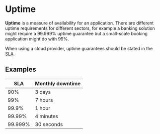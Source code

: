 # Uptime

**Uptime** is a measure of availability for an application. There are different
uptime requirements for different sectors, for example a banking solution might
require a 99.999% uptime guarantee but a small-scale booking application might
do with 99%.

When using a cloud provider, uptime guarantees should be stated in the
[SLA](../laws/sla.md).

## Examples

| SLA     | Monthly downtime |
| ------- | ---------------- |
| 90%     | 3 days           |
| 99%     | 7 hours          |
| 99.9%   | 1 hour           |
| 99.99%  | 4 minutes        |
| 99.999% | 30 seconds       |
